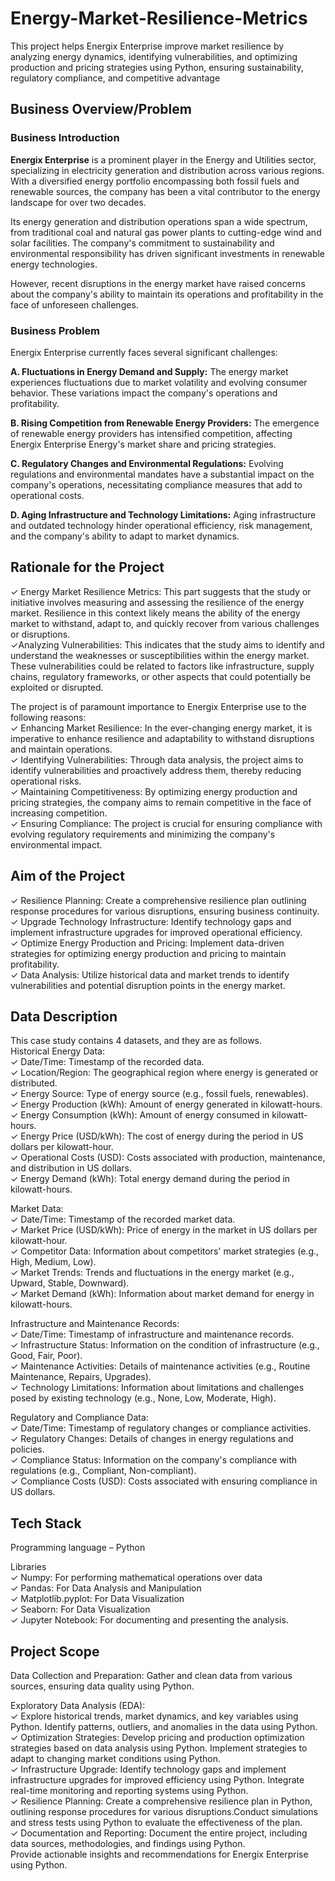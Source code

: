 # Energy-Market-Resilience-Metrics
This project helps Energix Enterprise improve market resilience by analyzing energy dynamics, identifying vulnerabilities, and optimizing production and pricing strategies using Python, ensuring sustainability, regulatory compliance, and competitive advantage

## Business Overview/Problem
### Business Introduction
**Energix Enterprise** is a prominent player in the Energy and Utilities sector, specializing in electricity generation and distribution across various regions. With a diversified energy portfolio encompassing both fossil fuels and renewable sources, the company has been a vital contributor to the energy landscape for over two decades. 

Its energy generation and distribution operations span a wide spectrum, from traditional coal and natural gas power plants to cutting-edge wind and solar facilities. The company's commitment to sustainability and environmental responsibility has driven significant investments in renewable energy technologies.

However, recent disruptions in the energy market have raised concerns about the company's ability to maintain its operations and profitability in the face of unforeseen challenges.
 

### Business Problem
Energix Enterprise currently faces several significant challenges:

**A. Fluctuations in Energy Demand and Supply:** The energy market experiences fluctuations due to market volatility and evolving consumer behavior. These variations impact the company's operations and profitability.

**B. Rising Competition from Renewable Energy Providers:** The emergence of renewable energy providers has intensified competition, affecting Energix Enterprise  Energy's market share and pricing strategies.

**C. Regulatory Changes and Environmental Regulations:** Evolving regulations and environmental mandates have a substantial impact on the company's operations, necessitating compliance measures that add to operational costs.

**D. Aging Infrastructure and Technology Limitations:** Aging infrastructure and outdated technology hinder operational efficiency, risk management, and the company's ability to adapt to market dynamics.


## Rationale for the Project
✓ Energy Market Resilience Metrics: This part suggests that the study or initiative involves measuring and assessing the resilience of the energy market. Resilience in this context likely means the ability of the energy market to withstand, adapt to, and quickly recover from various challenges or disruptions.    
✓Analyzing Vulnerabilities: This indicates that the study aims to identify and understand the weaknesses or susceptibilities within the energy market. These vulnerabilities could be related to factors like infrastructure, supply chains, regulatory frameworks, or other aspects that could potentially be exploited or disrupted.   

The project is of paramount importance to Energix Enterprise use to the following reasons:    
✓ Enhancing Market Resilience: In the ever-changing energy market, it is imperative to enhance resilience and adaptability to withstand disruptions and maintain operations.   
✓ Identifying Vulnerabilities: Through data analysis, the project aims to identify vulnerabilities and proactively address them, thereby reducing operational risks.    
✓ Maintaining Competitiveness: By optimizing energy production and pricing strategies, the company aims to remain competitive in the face of increasing competition.     
✓ Ensuring Compliance: The project is crucial for ensuring compliance with evolving regulatory requirements and minimizing the company's environmental impact.     


## Aim of the Project
✓ Resilience Planning: Create a comprehensive resilience plan outlining response procedures for various disruptions, ensuring business continuity.     
✓ Upgrade Technology Infrastructure: Identify technology gaps and implement infrastructure upgrades for improved operational efficiency.     
✓ Optimize Energy Production and Pricing: Implement data-driven strategies for optimizing energy production and pricing to maintain profitability.     
✓ Data Analysis: Utilize historical data and market trends to identify vulnerabilities and potential disruption points in the energy market.     


## Data Description
This case study contains 4 datasets, and they are as follows.    
Historical Energy Data:     
✓ Date/Time: Timestamp of the recorded data.     
✓ Location/Region: The geographical region where energy is generated or distributed.     
✓ Energy Source: Type of energy source (e.g., fossil fuels, renewables).      
✓ Energy Production (kWh): Amount of energy generated in kilowatt-hours.     
✓ Energy Consumption (kWh): Amount of energy consumed in kilowatt-hours.     
✓ Energy Price (USD/kWh): The cost of energy during the period in US dollars per kilowatt-hour.     
✓ Operational Costs (USD): Costs associated with production, maintenance, and distribution in US dollars.    
✓ Energy Demand (kWh): Total energy demand during the period in kilowatt-hours.      


Market Data:   
✓ Date/Time: Timestamp of the recorded market data.    
✓ Market Price (USD/kWh): Price of energy in the market in US dollars per kilowatt-hour.    
✓ Competitor Data: Information about competitors' market strategies (e.g., High, Medium, Low).    
✓ Market Trends: Trends and fluctuations in the energy market (e.g., Upward, Stable, Downward).    
✓ Market Demand (kWh): Information about market demand for energy in kilowatt-hours.     


Infrastructure and Maintenance Records:      
✓ Date/Time: Timestamp of infrastructure and maintenance records.     
✓ Infrastructure Status: Information on the condition of infrastructure (e.g., Good, Fair, Poor).       
✓ Maintenance Activities: Details of maintenance activities (e.g., Routine Maintenance, Repairs, Upgrades).     
✓ Technology Limitations: Information about limitations and challenges posed by existing technology (e.g., None, Low, Moderate, High).      


Regulatory and Compliance Data:      
✓ Date/Time: Timestamp of regulatory changes or compliance activities.      
✓ Regulatory Changes: Details of changes in energy regulations and policies.      
✓ Compliance Status: Information on the company's compliance with regulations (e.g., Compliant, Non-compliant).      
✓ Compliance Costs (USD): Costs associated with ensuring compliance in US dollars.     


## Tech Stack
Programming language – Python

Libraries    
✓ Numpy: For performing mathematical operations over data     
✓ Pandas: For Data Analysis and Manipulation     
✓ Matplotlib.pyplot: For Data Visualization      
✓ Seaborn: For Data Visualization       
✓ Jupyter Notebook: For documenting and presenting the analysis.      


## Project Scope
Data Collection and Preparation: Gather and clean data from various sources, ensuring data quality using Python.

Exploratory Data Analysis (EDA):     
✓ Explore historical trends, market dynamics, and key variables using Python. Identify patterns, outliers, and anomalies in the data using Python.      
✓ Optimization Strategies: Develop pricing and production optimization strategies based on data analysis using Python. Implement strategies to adapt to changing market conditions using Python.      
✓ Infrastructure Upgrade: Identify technology gaps and implement infrastructure upgrades for improved efficiency using Python. Integrate real-time monitoring and reporting systems using Python.       
✓ Resilience Planning: Create a comprehensive resilience plan in Python, outlining response procedures for various disruptions.Conduct simulations and stress tests using Python to evaluate the effectiveness of the plan.      
✓ Documentation and Reporting: Document the entire project, including data sources, methodologies, and findings using Python.           
Provide actionable insights and recommendations for Energix Enterprise using Python.
